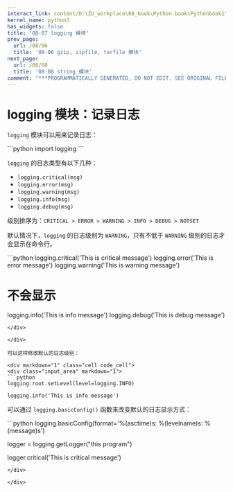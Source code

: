 ```yaml
---
interact_link: content/D:\ZU_workplace\08_book\Python-book\Pythonbook1\content\08/07.ipynb
kernel_name: python3
has_widgets: false
title: '08-07 logging 模块'
prev_page:
  url: /08/06
  title: '08-06 gzip, zipfile, tarfile 模块'
next_page:
  url: /08/08
  title: '08-08 string 模块'
comment: "***PROGRAMMATICALLY GENERATED, DO NOT EDIT. SEE ORIGINAL FILES IN /content***"
---
```


# logging 模块：记录日志

`logging` 模块可以用来记录日志：

<div markdown="1" class="cell code_cell">
<div class="input_area" markdown="1">
```python
import logging
```
</div>

</div>

`logging` 的日志类型有以下几种：

- `logging.critical(msg)`
- `logging.error(msg)`
- `logging.warning(msg)`
- `logging.info(msg)`
- `logging.debug(msg)`

级别排序为：`CRITICAL > ERROR > WARNING > INFO > DEBUG > NOTSET`

默认情况下，`logging` 的日志级别为 `WARNING`，只有不低于 `WARNING` 级别的日志才会显示在命令行。

<div markdown="1" class="cell code_cell">
<div class="input_area" markdown="1">
```python
logging.critical('This is critical message')
logging.error('This is error message')
logging.warning('This is warning message')

# 不会显示
logging.info('This is info message')
logging.debug('This is debug message')
```
</div>

</div>

可以这样修改默认的日志级别：

<div markdown="1" class="cell code_cell">
<div class="input_area" markdown="1">
```python
logging.root.setLevel(level=logging.INFO)

logging.info('This is info message')
```
</div>

</div>

可以通过 `logging.basicConfig()` 函数来改变默认的日志显示方式：

<div markdown="1" class="cell code_cell">
<div class="input_area" markdown="1">
```python
logging.basicConfig(format='%(asctime)s: %(levelname)s: %(message)s')

logger = logging.getLogger("this program")

logger.critical('This is critical message')
```
</div>

</div>

